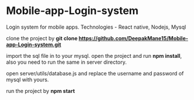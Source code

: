 # Mobile-app-Login-system
Login system for mobile apps. Technologies - React native,  Nodejs, Mysql

clone the project by **git clone https://github.com/DeepakMane15/Mobile-app-Login-system.git**

import the sql file in to your mysql.
open the project and run **npm install**, also you need to run the same in server directory.

open server/utils/database.js and replace the username and password of mysql with yours.

run the project by **npm start**
